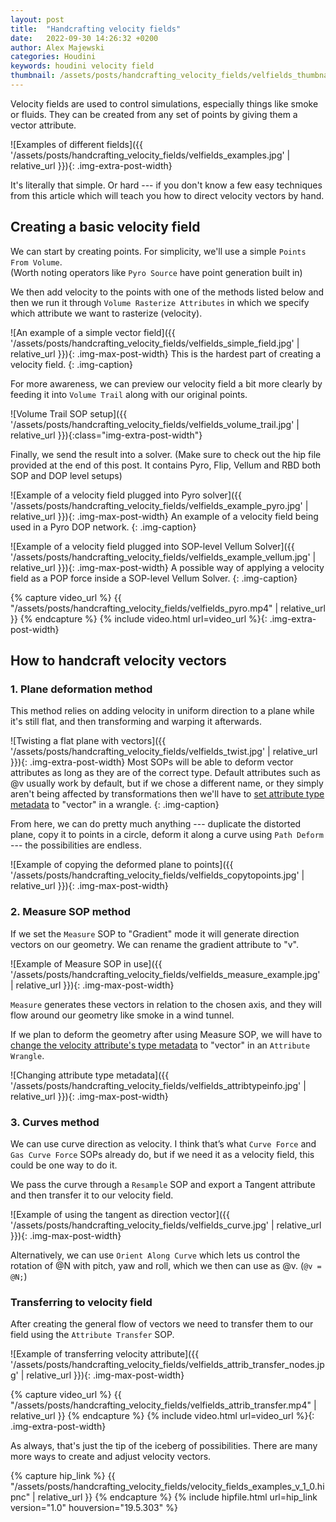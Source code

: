 ```yaml
---
layout: post
title:  "Handcrafting velocity fields"
date:   2022-09-30 14:26:32 +0200
author: Alex Majewski
categories: Houdini
keywords: houdini velocity field
thumbnail: /assets/posts/handcrafting_velocity_fields/velfields_thumbnail.jpg
---
```

Velocity fields are used to control simulations, especially things like smoke or fluids. They can be created from any set of points by giving them a vector attribute.

![Examples of different fields]({{ '/assets/posts/handcrafting_velocity_fields/velfields_examples.jpg' | relative_url }}){: .img-extra-post-width}

It's literally that simple. Or hard --- if you don't know a few easy techniques from this article which will teach you how to direct velocity vectors by hand.



## Creating a basic velocity field
We can start by creating points. For simplicity, we'll use a simple `Points From Volume`.<br>
(Worth noting operators like `Pyro Source` have point generation built in)

We then add velocity to the points with one of the methods listed below and then we run it through `Volume Rasterize Attributes` in which we specify which attribute we want to rasterize (velocity).

![An example of a simple vector field]({{ '/assets/posts/handcrafting_velocity_fields/velfields_simple_field.jpg' | relative_url }}){: .img-max-post-width}
This is the hardest part of creating a velocity field.
{: .img-caption}

For more awareness, we can preview our velocity field a bit more clearly by feeding it into `Volume Trail` along with our original points.

![Volume Trail SOP setup]({{ '/assets/posts/handcrafting_velocity_fields/velfields_volume_trail.jpg' | relative_url }}){:class="img-extra-post-width"}

Finally, we send the result into a solver. (Make sure to check out the hip file provided at the end of this post. It contains Pyro, Flip, Vellum and RBD both SOP and DOP level setups)

![Example of a velocity field plugged into Pyro solver]({{ '/assets/posts/handcrafting_velocity_fields/velfields_example_pyro.jpg' | relative_url }}){: .img-max-post-width}
An example of a velocity field being used in a Pyro DOP network.
{: .img-caption}

![Example of a velocity field plugged into SOP-level Vellum Solver]({{ '/assets/posts/handcrafting_velocity_fields/velfields_example_vellum.jpg' | relative_url }}){: .img-max-post-width}
A possible way of applying a velocity field as a POP force inside a SOP-level Vellum Solver.
{: .img-caption}

{% capture video_url %}
  {{ "/assets/posts/handcrafting_velocity_fields/velfields_pyro.mp4" | relative_url }}
{% endcapture %}
{% include video.html url=video_url %}{: .img-extra-post-width}

## How to handcraft velocity vectors

### 1. Plane deformation method
This method relies on adding velocity in uniform direction to a plane while it's still flat, and then transforming and warping it afterwards.

![Twisting a flat plane with vectors]({{ '/assets/posts/handcrafting_velocity_fields/velfields_twist.jpg' | relative_url }}){: .img-extra-post-width}
Most SOPs will be able to deform vector attributes as long as they are of the correct type. Default attributes such as @v usually work by default, but if we chose a different name, or they simply aren't being affected by transformations then we'll have to [set attribute type metadata](https://www.sidefx.com/docs/houdini/vex/attribtypeinfo_suite) to "vector" in a wrangle.
{: .img-caption}

From here, we can do pretty much anything --- duplicate the distorted plane, copy it to points in a circle, deform it along a curve using `Path Deform` --- the possibilities are endless.

![Example of copying the deformed plane to points]({{ '/assets/posts/handcrafting_velocity_fields/velfields_copytopoints.jpg' | relative_url }}){: .img-max-post-width}

### 2. Measure SOP method
If we set the `Measure` SOP to "Gradient" mode it will generate direction vectors on our geometry. We can rename the gradient attribute to "v".

![Example of Measure SOP in use]({{ '/assets/posts/handcrafting_velocity_fields/velfields_measure_example.jpg' | relative_url }}){: .img-max-post-width}

`Measure` generates these vectors in relation to the chosen axis, and they will flow around our geometry like smoke in a wind tunnel.


If we plan to deform the geometry after using Measure SOP, we will have to [change the velocity attribute's type metadata](https://www.sidefx.com/docs/houdini/vex/attribtypeinfo_suite) to "vector" in an `Attribute Wrangle`.

![Changing attribute type metadata]({{ '/assets/posts/handcrafting_velocity_fields/velfields_attribtypeinfo.jpg' | relative_url }}){: .img-max-post-width}

### 3. Curves method
We can use curve direction as velocity. I think that’s what `Curve Force` and `Gas Curve Force` SOPs already do, but if we need it as a velocity field, this could be one way to do it.

We pass the curve through a `Resample` SOP and export a Tangent attribute and then transfer it to our velocity field.

![Example of using the tangent as direction vector]({{ '/assets/posts/handcrafting_velocity_fields/velfields_curve.jpg' | relative_url }}){: .img-max-post-width}

Alternatively, we can use `Orient Along Curve` which lets us control the rotation of @N with pitch, yaw and roll, which we then can use as @v. (`@v = @N;`)

### Transferring to velocity field

After creating the general flow of vectors we need to transfer them to our field using the `Attribute Transfer` SOP.

![Example of transferring velocity attribute]({{ '/assets/posts/handcrafting_velocity_fields/velfields_attrib_transfer_nodes.jpg' | relative_url }}){: .img-max-post-width}

{% capture video_url %}
  {{ "/assets/posts/handcrafting_velocity_fields/velfields_attrib_transfer.mp4" | relative_url }}
{% endcapture %}
{% include video.html url=video_url %}{: .img-extra-post-width}

As always, that's just the tip of the iceberg of possibilities. There are many more ways to create and adjust velocity vectors.

{% capture hip_link %}
  {{ "/assets/posts/handcrafting_velocity_fields/velocity_fields_examples_v_1_0.hipnc" | relative_url }}
{% endcapture %}
{% include hipfile.html url=hip_link version="1.0" houversion="19.5.303" %}
